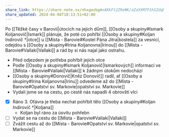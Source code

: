 ```yaml
---
share_link: https://share.note.sx/nhxgazbg#xAKkFt2Z9eNK/aZa5XM7P1hSZdqMauiJTyKOUZtb0hg
share_updated: 2024-04-04T18:13:51+02:00
---
```

Po [[Těžké časy v Barovii|útocích na jejich dům]], [[Osoby a skupiny#Ismark Koljanovič|Ismark]] plánuje, že poté co pohřbí [[Osoby a skupiny#Koljan Indirovič †|otce]] u [[Místa - Barovie#Kostel Pána Jitra|kostela]] za vesnicí, odejdou s [[Osoby a skupiny#Irina Koljanovna|Irinou]] do [[Místa - Barovie#Vallaki|Vallaki]] a rád by si nás najal jako ostrahu.

- Před odjezdem je potřeba pohřbít jejich otce
- Podle [[Osoby a skupiny#Ismark Koljanovič|Ismarkových]] informací ve [[Místa - Barovie#Vallaki|Vallaki]] k žádným útokům nedochází
- [[Osoby a skupiny#Donovič|Kněz Donovič]] radil, ať [[Osoby a skupiny#Irina Koljanovna|Irinu]] odvedeme až do [[Místa - Barovie#Opatství sv. Markovie|opatství sv. Markovie]]
- Vydali jsme se na cestu, po cestě nás napadli 4 obrovští vlci

- [x] Ráno 3. Oťávra je třeba nechat pohřbít tělo [[Osoby a skupiny#Koljan Indirovič †|Koljana]]
	- Koljan byl ráno za úsvitu pohřebn
- [ ] Vydat se na cestu do [[Místa - Barovie#Vallaki|Vallaki]]
- [ ] Zvážit cestu až do [[Místa - Barovie#Opatství sv. Markovie|opatství sv. Markovie]]
